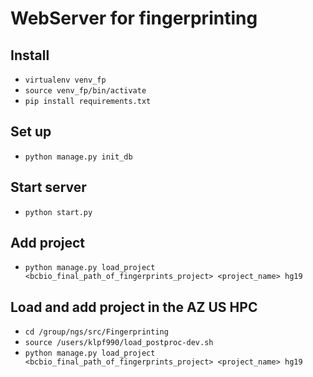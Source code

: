 # WebServer for fingerprinting
## Install
- `virtualenv venv_fp`
- `source venv_fp/bin/activate`
- `pip install requirements.txt`

## Set up
- `python manage.py init_db`

## Start server
- `python start.py`

## Add project
- `python manage.py load_project <bcbio_final_path_of_fingerprints_project> <project_name> hg19`

## Load and add project in the AZ US HPC
- `cd /group/ngs/src/Fingerprinting`
- `source /users/klpf990/load_postproc-dev.sh`
- `python manage.py load_project <bcbio_final_path_of_fingerprints_project> <project_name> hg19`
